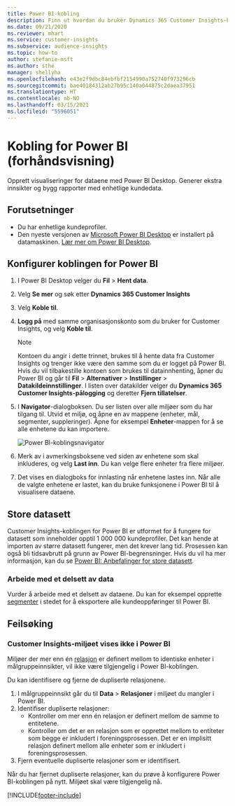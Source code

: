 ```yaml
---
title: Power BI-kobling
description: Finn ut hvordan du bruker Dynamics 365 Customer Insights-koblingen i Power BI.
ms.date: 09/21/2020
ms.reviewer: mhart
ms.service: customer-insights
ms.subservice: audience-insights
ms.topic: how-to
author: stefanie-msft
ms.author: sthe
manager: shellyha
ms.openlocfilehash: e43e2f9dbc84ebfbf2154990a752740f973296cb
ms.sourcegitcommit: bae40184312ab27b95c140a044875c2daea37951
ms.translationtype: HT
ms.contentlocale: nb-NO
ms.lasthandoff: 03/15/2021
ms.locfileid: "5596051"
---
```

# <a name="connector-for-power-bi-preview"></a>Kobling for Power BI (forhåndsvisning)

Opprett visualiseringer for dataene med Power BI Desktop. Generer ekstra innsikter og bygg rapporter med enhetlige kundedata.

## <a name="prerequisites"></a>Forutsetninger

- Du har enhetlige kundeprofiler.
- Den nyeste versjonen av [Microsoft Power BI Desktop](https://powerbi.microsoft.com/desktop/) er installert på datamaskinen. [Lær mer om Power BI Desktop](/power-bi/desktop-what-is-desktop).

## <a name="configure-the-connector-for-power-bi"></a>Konfigurer koblingen for Power BI

1. I Power BI Desktop velger du **Fil** > **Hent data**.

1. Velg **Se mer** og søk etter **Dynamics 365 Customer Insights**

1. Velg **Koble til**.

1. **Logg på** med samme organisasjonskonto som du bruker for Customer Insights, og velg **Koble til**.
   > [!NOTE]
   > Kontoen du angir i dette trinnet, brukes til å hente data fra Customer Insights og trenger ikke være den samme som du er logget på Power BI. Hvis du vil tilbakestille kontoen som brukes til datainnhenting, åpner du Power BI og går til **Fil** > **Alternativer** > **Instillinger** > **Datakildeinnstillinger**. I listen over datakilder velger du **Dynamics 365 Customer Insights-pålogging** og deretter **Fjern tillatelser**.  

1. I **Navigator**-dialogboksen. Du ser listen over alle miljøer som du har tilgang til. Utvid et miljø, og åpne en av mappene (enheter, mål, segmenter, suppleringer). Åpne for eksempel **Enheter**-mappen for å se alle enhetene du kan importere.

   ![Power BI-koblingsnavigator](media/power-bi-navigator.png "Power BI-koblingsnavigator")

1. Merk av i avmerkingsboksene ved siden av enhetene som skal inkluderes, og velg **Last inn**. Du kan velge flere enheter fra flere miljøer.

1. Det vises en dialogboks for innlasting når enhetene lastes inn. Når alle de valgte enhetene er lastet, kan du bruke funksjonene i Power BI til å visualisere dataene.

## <a name="large-data-sets"></a>Store datasett

Customer Insights-koblingen for Power BI er utformet for å fungere for datasett som inneholder opptil 1 000 000 kundeprofiler. Det kan hende at importen av større datasett fungerer, men det krever lang tid. Prosessen kan også bli tidsavbrutt på grunn av Power BI-begrensninger. Hvis du vil ha mer informasjon, kan du se [Power BI: Anbefalinger for store datasett](/power-bi/admin/service-premium-what-is#large-datasets). 

### <a name="work-with-a-subset-of-data"></a>Arbeide med et delsett av data

Vurder å arbeide med et delsett av dataene. Du kan for eksempel opprette [segmenter](segments.md) i stedet for å eksportere alle kundeoppføringer til Power BI.

## <a name="troubleshooting"></a>Feilsøking

### <a name="customer-insights-environment-doesnt-show-in-power-bi"></a>Customer Insights-miljøet vises ikke i Power BI

Miljøer der mer enn én [relasjon](relationships.md) er definert mellom to identiske enheter i målgruppeinnsikter, vil ikke være tilgjengelig i Power BI-koblingen.

Du kan identifisere og fjerne de dupliserte relasjonene.

1. I målgruppeinnsikt går du til **Data** > **Relasjoner** i miljøet du mangler i Power BI.
2. Identifiser dupliserte relasjoner:
   - Kontroller om mer enn én relasjon er definert mellom de samme to entitetene.
   - Kontroller om det er en relasjon som er opprettet mellom to entiteter som begge er inkludert i foreningsprosessen. Det er en implisitt relasjon definert mellom alle enheter som er inkludert i foreningsprosessen.
3. Fjern eventuelle dupliserte relasjoner som er identifisert.

Når du har fjernet dupliserte relasjoner, kan du prøve å konfigurere Power BI-koblingen på nytt. Miljøet skal være tilgjengelig nå.

[!INCLUDE[footer-include](../includes/footer-banner.md)]